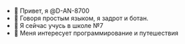 - 👋 Привет, я @D-AN-8700
- 👀 Говоря простым языком, я задрот и ботан.
- 🌱 Я сейчас учусь в школе №7
- 💞️ Меня интересует программирование и путешествия
